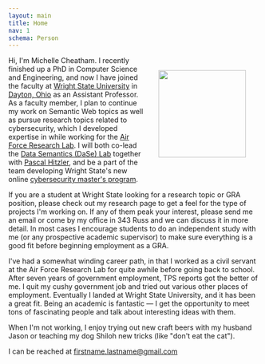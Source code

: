 ```yaml
---
layout: main
title: Home
nav: 1
schema: Person
---
```

<img itemprop="image" src="{{ site.baseurl }}/images/me.JPG"
	class="img-responsive" style="width:175px;margin:2em;float:right">

Hi, I'm <span itemprop="name"><span itemprop="givenName">Michelle</span> <span itemprop="familyName">Cheatham</span></span>. I recently finished up a PhD in Computer Science and Engineering, and now I have joined the faculty at <span itemprop="worksFor" itemscope itemtype="http://schema.org/Organization"><a itemprop="url" href="http://www.wright.edu"><span itemprop="name">Wright State University</span></a></span> in <span itemprop="workLocation" itemscope itemtype="http://schema.org/Place"><a itemprop="url" href="http://en.wikipedia.org/wiki/Dayton,_Ohio"><span itemprop="name">Dayton, Ohio</span></a></span> as an <span itemprop="jobTitle">Assistant Professor</span>. As a faculty member, I plan to continue my work on Semantic Web topics as well as pursue research topics related to cybersecurity, which I developed expertise in while working for the <a href="http://www.wpafb.af.mil/afrl/">Air Force Research Lab</a>. I will both co-lead the <span itemprop="memberOf" itemscope itemtype="http://schema.org/Organization"><a itemprop="url" href="http://knoesis.wright.edu/faculty/pascal/daselab.html"><span itemprop="name">Data Semantics (DaSe) Lab</span></a></span> together with <span itemprop="colleague" itemscope itemtype="http://schema.org/Person"><a itemprop="url" href="http://www.pascal-hitzler.de"><span itemprop="name"><span itemprop="givenName">Pascal</span> <span itemprop="familyName">Hitzler</span></span></a></span>, and be a part of the team developing Wright State's new online <a href="http://cse.wright.edu/currentstudents/program-information/mscybersec">cybersecurity master's program</a>.

If you are a student at Wright State looking for a research topic or GRA position, please check out my research page to get a feel for the type of projects I'm working on. If any of them peak your interest, please send me an email or come by my office in 343 Russ and we can discuss it in more detail. In most cases I encourage students to do an independent study with me (or any prospective academic supervisor) to make sure everything is a good fit before beginning employment as a GRA.

I've had a somewhat winding career path, in that I worked as a civil servant 
at the Air Force Research Lab for quite awhile before going back to school. After seven 
years of government employment, TPS 
reports got the better of me. I quit my cushy government job and tried out 
various other places of employment. Eventually I landed at Wright State 
University, and it has been a great fit. Being an academic is fantastic &mdash; 
I get the opportunity to meet tons of fascinating people and talk about 
interesting ideas with them. 

When I'm not working, I enjoy trying out new craft
beers with my husband <span itemprop="spouse" itemscope itemtype="http://schema.org/Person"><span itemprop="name"><span itemprop="givenName">Jason</span></span></span> or teaching my dog Shiloh new tricks (like "don't
eat the cat").

I can be reached at <span itemprop="email">firstname.lastname@gmail.com</span>

<!-- add photos of me, Jason and beer, and Shiloh -->
